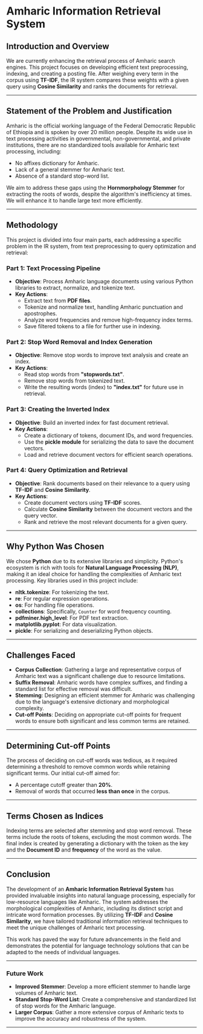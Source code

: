 

# **Amharic Information Retrieval System**

## **Introduction and Overview**

We are currently enhancing the retrieval process of Amharic search engines. This project focuses on developing efficient text preprocessing, indexing, and creating a posting file. After weighing every term in the corpus using **TF-IDF**, the IR system compares these weights with a given query using **Cosine Similarity** and ranks the documents for retrieval.

---

## **Statement of the Problem and Justification**

Amharic is the official working language of the Federal Democratic Republic of Ethiopia and is spoken by over 20 million people. Despite its wide use in text processing activities in governmental, non-governmental, and private institutions, there are no standardized tools available for Amharic text processing, including:

- No affixes dictionary for Amharic.
- Lack of a general stemmer for Amharic text.
- Absence of a standard stop-word list.

We aim to address these gaps using the **Hornmorphology Stemmer** for extracting the roots of words, despite the algorithm's inefficiency at times. We will enhance it to handle large text more efficiently.

---

## **Methodology**

This project is divided into four main parts, each addressing a specific problem in the IR system, from text preprocessing to query optimization and retrieval:

### **Part 1: Text Processing Pipeline**

- **Objective**: Process Amharic language documents using various Python libraries to extract, normalize, and tokenize text.
- **Key Actions**:
  - Extract text from **PDF files**.
  - Tokenize and normalize text, handling Amharic punctuation and apostrophes.
  - Analyze word frequencies and remove high-frequency index terms.
  - Save filtered tokens to a file for further use in indexing.

### **Part 2: Stop Word Removal and Index Generation**

- **Objective**: Remove stop words to improve text analysis and create an index.
- **Key Actions**:
  - Read stop words from **"stopwords.txt"**.
  - Remove stop words from tokenized text.
  - Write the resulting words (index) to **"index.txt"** for future use in retrieval.

### **Part 3: Creating the Inverted Index**

- **Objective**: Build an inverted index for fast document retrieval.
- **Key Actions**:
  - Create a dictionary of tokens, document IDs, and word frequencies.
  - Use the **pickle module** for serializing the data to save the document vectors.
  - Load and retrieve document vectors for efficient search operations.

### **Part 4: Query Optimization and Retrieval**

- **Objective**: Rank documents based on their relevance to a query using **TF-IDF** and **Cosine Similarity**.
- **Key Actions**:
  - Create document vectors using **TF-IDF** scores.
  - Calculate **Cosine Similarity** between the document vectors and the query vector.
  - Rank and retrieve the most relevant documents for a given query.

---

## **Why Python Was Chosen**

We chose **Python** due to its extensive libraries and simplicity. Python's ecosystem is rich with tools for **Natural Language Processing (NLP)**, making it an ideal choice for handling the complexities of Amharic text processing. Key libraries used in this project include:

- **nltk.tokenize**: For tokenizing the text.
- **re**: For regular expression operations.
- **os**: For handling file operations.
- **collections**: Specifically, `Counter` for word frequency counting.
- **pdfminer.high_level**: For PDF text extraction.
- **matplotlib.pyplot**: For data visualization.
- **pickle**: For serializing and deserializing Python objects.

---

## **Challenges Faced**

- **Corpus Collection**: Gathering a large and representative corpus of Amharic text was a significant challenge due to resource limitations.
- **Suffix Removal**: Amharic words have complex suffixes, and finding a standard list for effective removal was difficult.
- **Stemming**: Designing an efficient stemmer for Amharic was challenging due to the language's extensive dictionary and morphological complexity.
- **Cut-off Points**: Deciding on appropriate cut-off points for frequent words to ensure both significant and less common terms are retained.

---

## **Determining Cut-off Points**

The process of deciding on cut-off words was tedious, as it required determining a threshold to remove common words while retaining significant terms. Our initial cut-off aimed for:
- A percentage cutoff greater than **20%**.
- Removal of words that occurred **less than once** in the corpus.

---

## **Terms Chosen as Indices**

Indexing terms are selected after stemming and stop word removal. These terms include the roots of tokens, excluding the most common words. The final index is created by generating a dictionary with the token as the key and the **Document ID** and **frequency** of the word as the value.

---

## **Conclusion**

The development of an **Amharic Information Retrieval System** has provided invaluable insights into natural language processing, especially for low-resource languages like Amharic. The system addresses the morphological complexities of Amharic, including its distinct script and intricate word formation processes. By utilizing **TF-IDF** and **Cosine Similarity**, we have tailored traditional information retrieval techniques to meet the unique challenges of Amharic text processing.

This work has paved the way for future advancements in the field and demonstrates the potential for language technology solutions that can be adapted to the needs of individual languages.

---

### **Future Work**

- **Improved Stemmer**: Develop a more efficient stemmer to handle large volumes of Amharic text.
- **Standard Stop-Word List**: Create a comprehensive and standardized list of stop words for the Amharic language.
- **Larger Corpus**: Gather a more extensive corpus of Amharic texts to improve the accuracy and robustness of the system.

---

